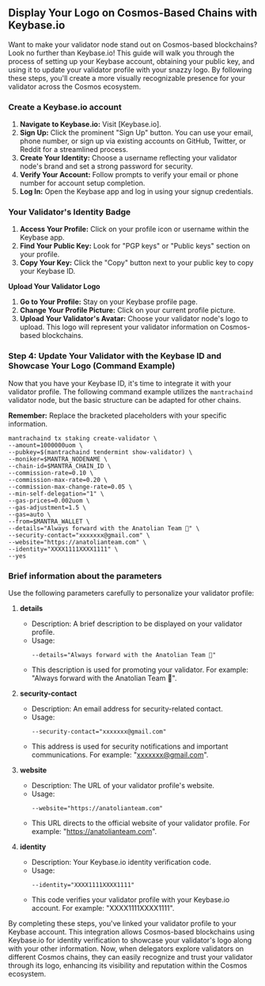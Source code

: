 ## Display Your Logo on Cosmos-Based Chains with Keybase.io

Want to make your validator node stand out on Cosmos-based blockchains? Look no further than Keybase.io! 
This guide will walk you through the process of setting up your Keybase account, obtaining your public key, and using it to update your validator profile with your snazzy logo. By following these steps, you'll create a more visually recognizable presence for your validator across the Cosmos ecosystem.

### Create a Keybase.io account

1. **Navigate to Keybase.io:** Visit [Keybase.io].
2. **Sign Up:** Click the prominent "Sign Up" button. You can use your email, phone number, or sign up via existing accounts on GitHub, Twitter, or Reddit for a streamlined process.
3. **Create Your Identity:** Choose a username reflecting your validator node's brand and set a strong password for security.
4. **Verify Your Account:** Follow prompts to verify your email or phone number for account setup completion.
5. **Log In:** Open the Keybase app and log in using your signup credentials.

### Your Validator's Identity Badge

1. **Access Your Profile:** Click on your profile icon or username within the Keybase app.
2. **Find Your Public Key:** Look for "PGP keys" or "Public keys" section on your profile.
3. **Copy Your Key:** Click the "Copy" button next to your public key to copy your Keybase ID.

**Upload Your Validator Logo**

1. **Go to Your Profile:** Stay on your Keybase profile page.
2. **Change Your Profile Picture:** Click on your current profile picture.
3. **Upload Your Validator's Avatar:** Choose your validator node's logo to upload. This logo will represent your validator information on Cosmos-based blockchains.

### Step 4: Update Your Validator with the Keybase ID and Showcase Your Logo (Command Example)

Now that you have your Keybase ID, it's time to integrate it with your validator profile. The following command example utilizes the `mantrachaind` validator node, but the basic structure can be adapted for other chains.

**Remember:** Replace the bracketed placeholders with your specific information.

```
mantrachaind tx staking create-validator \
--amount=1000000uom \
--pubkey=$(mantrachaind tendermint show-validator) \
--moniker=$MANTRA_NODENAME \
--chain-id=$MANTRA_CHAIN_ID \
--commission-rate=0.10 \
--commission-max-rate=0.20 \
--commission-max-change-rate=0.05 \
--min-self-delegation="1" \
--gas-prices=0.002uom \
--gas-adjustment=1.5 \
--gas=auto \
--from=$MANTRA_WALLET \
--details="Always forward with the Anatolian Team 🚀" \
--security-contact="xxxxxxx@gmail.com" \
--website="https://anatolianteam.com" \
--identity="XXXX1111XXXX1111" \
--yes
```

### Brief information about the parameters

Use the following parameters carefully to personalize your validator profile:

1. **details**
   - Description: A brief description to be displayed on your validator profile.
   - Usage: 
     ```shell
     --details="Always forward with the Anatolian Team 🚀"
     ```
   - This description is used for promoting your validator. For example: "Always forward with the Anatolian Team 🚀".

2. **security-contact**
   - Description: An email address for security-related contact.
   - Usage:
     ```shell
     --security-contact="xxxxxxx@gmail.com"
     ```
   - This address is used for security notifications and important communications. For example: "xxxxxxx@gmail.com".

3. **website**
   - Description: The URL of your validator profile's website.
   - Usage:
     ```shell
     --website="https://anatolianteam.com"
     ```
   - This URL directs to the official website of your validator profile. For example: "https://anatolianteam.com".

4. **identity**
   - Description: Your Keybase.io identity verification code.
   - Usage:
     ```shell
     --identity="XXXX1111XXXX1111"
     ```
   - This code verifies your validator profile with your Keybase.io account. For example: "XXXX1111XXXX1111".

By completing these steps, you've linked your validator profile to your Keybase account. This integration allows Cosmos-based blockchains using Keybase.io for identity verification to showcase your validator's logo along with your other information. Now, when delegators explore validators on different Cosmos chains, they can easily recognize and trust your validator through its logo, enhancing its visibility and reputation within the Cosmos ecosystem.
